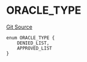 # ORACLE_TYPE
[Git Source](https://github.com/thrackle-io/tron/blob/192018a749cd70c7df311296c3236b79e11af0f3/src/protocol/economic/ruleProcessor/RuleCodeData.sol)


```solidity
enum ORACLE_TYPE {
    DENIED_LIST,
    APPROVED_LIST
}
```

